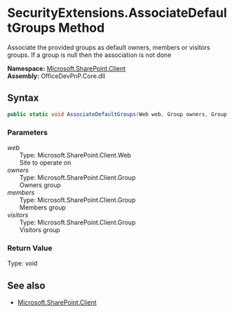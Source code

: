 # SecurityExtensions.AssociateDefaultGroups Method  
Associate the provided groups as default owners, members or visitors groups. If a group is null then the association is not done  

**Namespace:** [Microsoft.SharePoint.Client](Microsoft.SharePoint.Client.md)  
**Assembly:** OfficeDevPnP.Core.dll  
## Syntax
```C#
public static void AssociateDefaultGroups(Web web, Group owners, Group members, Group visitors)
```
### Parameters
*web*  
&emsp;&emsp;Type: Microsoft.SharePoint.Client.Web  
&emsp;&emsp;Site to operate on  
*owners*  
&emsp;&emsp;Type: Microsoft.SharePoint.Client.Group  
&emsp;&emsp;Owners group  
*members*  
&emsp;&emsp;Type: Microsoft.SharePoint.Client.Group  
&emsp;&emsp;Members group  
*visitors*  
&emsp;&emsp;Type: Microsoft.SharePoint.Client.Group  
&emsp;&emsp;Visitors group  
### Return Value
Type: void  

## See also
- [Microsoft.SharePoint.Client](Microsoft.SharePoint.Client.md)
